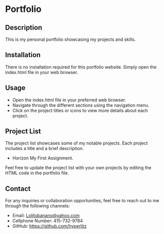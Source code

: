 # Portfolio

## Description
This is my personal portfolio showcasing my projects and skills.

## Installation
There is no installation required for this portfolio website. Simply open the index.html file in your web browser.

## Usage
- Open the index.html file in your preferred web browser.
- Navigate through the different sections using the navigation menu.
- Click on the project titles or icons to view more details about each project.

## Project List
The project list showcases some of my notable projects. Each project includes a title and a brief description.

- Horizon
  My First Assignment.



Feel free to update the project list with your own projects by editing the HTML code in the portfolio file.

## Contact
For any inquiries or collaboration opportunities, feel free to reach out to me through the following channels:
- Email: Lolitobanano@yahoo.com
- Cellphone Number: 415-732-9784
- GitHub: https://github.com/hyperlitz